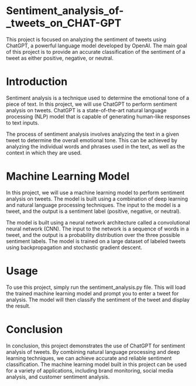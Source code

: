 # Sentiment_analysis_of-_tweets_on_CHAT-GPT

This project is focused on analyzing the sentiment of tweets using ChatGPT, a powerful language model developed by OpenAI. The main goal of this project is to provide an accurate classification of the sentiment of a tweet as either positive, negative, or neutral.

# Introduction
Sentiment analysis is a technique used to determine the emotional tone of a piece of text. In this project, we will use ChatGPT to perform sentiment analysis on tweets. ChatGPT is a state-of-the-art natural language processing (NLP) model that is capable of generating human-like responses to text inputs.

The process of sentiment analysis involves analyzing the text in a given tweet to determine the overall emotional tone. This can be achieved by analyzing the individual words and phrases used in the text, as well as the context in which they are used.

# Machine Learning Model
In this project, we will use a machine learning model to perform sentiment analysis on tweets. The model is built using a combination of deep learning and natural language processing techniques. The input to the model is a tweet, and the output is a sentiment label (positive, negative, or neutral).

The model is built using a neural network architecture called a convolutional neural network (CNN). The input to the network is a sequence of words in a tweet, and the output is a probability distribution over the three possible sentiment labels. The model is trained on a large dataset of labeled tweets using backpropagation and stochastic gradient descent.

# Usage
To use this project, simply run the sentiment_analysis.py file. This will load the trained machine learning model and prompt you to enter a tweet for analysis. The model will then classify the sentiment of the tweet and display the result.

# Conclusion
In conclusion, this project demonstrates the use of ChatGPT for sentiment analysis of tweets. By combining natural language processing and deep learning techniques, we can achieve accurate and reliable sentiment classification. The machine learning model built in this project can be used for a variety of applications, including brand monitoring, social media analysis, and customer sentiment analysis.
